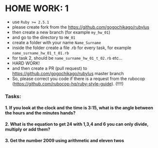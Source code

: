 # HOME WORK: 1

- use `Ruby >= 2.5.1`
- please create fork from the https://github.com/gogochikago/rubylus
- then create a new branch (for example `my_hw_01`)
- and go to the directory to `HW_01`
- create a folder with your name `Name_Surname`
- inside the folder create a file .rb for every task, for example `name_surname_hw_01_t_01.rb`
- for task 2, should be `name_surname_hw_01_t_02.rb` etc...
- HARD WORK!
- and then create a PR (pull request) to https://github.com/gogochikago/rubylus master branch
- So, please correct you code if there is a request from the rubocop (https://github.com/rubocop-hq/ruby-style-guide). (!!!!)

### Tasks:

#### 1. If you look at the clock and the time is 3:15, what is the angle between the hours and the minutes hands?

#### 2. What is the equation to get 24 with 1,3,4 and 6 you can only divide, multiply or add them?

#### 3. Get the number 2009 using arithmetic and eleven twos
